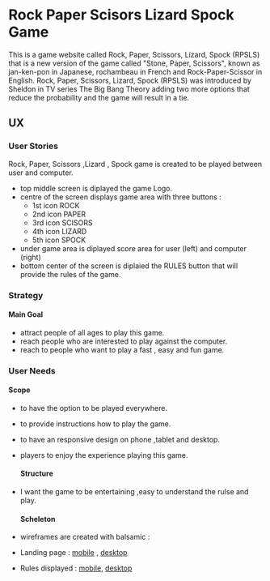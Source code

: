# Rock Paper Scisors Lizard Spock Game

This is a game website called Rock, Paper, Scissors, Lizard, Spock (RPSLS)  that is a new version of the game called "Stone, Paper, Scissors", known as jan-ken-pon in Japanese, rochambeau in French and Rock-Paper-Scissor in English. Rock, Paper, Scissors, Lizard, Spock (RPSLS) was introduced by Sheldon in TV series  The Big Bang Theory adding two more options that reduce the probability and the game will result in a tie.




## UX
### User Stories
Rock, Paper, Scissors ,Lizard , Spock  game  is created to be played between user  and computer.
- top middle screen is diplayed the game Logo. 
- centre of the screen displays game area with three buttons :  
  - 1st icon ROCK
  - 2nd icon PAPER
  - 3rd icon SCISORS
  - 4th icon LIZARD
  - 5th icon SPOCK
 - under game area is diplayed score area for user (left) and computer (right)
 - bottom center of the screen is diplaied the RULES button that will provide the rules of the game.


### Strategy

#### Main Goal
- attract people of all ages to play this game. 
- reach people who are interested to play against the computer.
- reach to people who want to play a fast , easy and fun game.

### User Needs
#### Scope

- to have the option to be played everywhere.
- to provide instructions how to play the game.
- to have an responsive design on phone ,tablet and desktop.
- players to enjoy the experience playing this game.
  
  #### Structure
- I want the game to be entertaining ,easy to understand the rulse and play. 
  #### Scheleton
- wireframes are created with balsamic :
- Landing page :  [mobile](https://github.com/MariusBujor/Project2_ci/blob/main/docs/wireframes/homepage_mobile.PNG) , [desktop](https://github.com/MariusBujor/Project2_ci/blob/main/docs/wireframes/homepage_desktop.PNG)
  
- Rules displayed : [mobile](https://github.com/MariusBujor/Project2_ci/blob/main/docs/wireframes/mobile_rules.PNG), [desktop](https://github.com/MariusBujor/Project2_ci/blob/main/docs/wireframes/mobile_rules.PNG)

